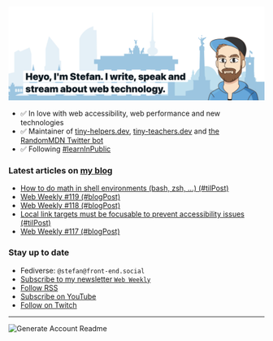 <img alt="Heyo, I'm Stefan. I write and speak about web technology." src="https://raw.githubusercontent.com/stefanjudis/stefanjudis/main/screenshot.png">

- ✅ In love with web accessibility, web performance and new technologies
- ✅ Maintainer of [tiny-helpers.dev](https://tiny-helpers.dev), [tiny-teachers.dev](https://tiny-teachers.dev/) and [the RandomMDN Twitter bot](https://twitter.com/randomMDN)
- ✅ Following [#learnInPublic](https://www.stefanjudis.com/today-i-learned/)
### Latest articles on [my blog](https://www.stefanjudis.com)

<!-- BLOG-POST-LIST:START -->
- [How to do math in shell environments &lpar;bash, zsh, ...&rpar; &lpar;#tilPost&rpar;](https://www.stefanjudis.com/today-i-learned/math-in-shell-environments/)
- [Web Weekly #119 &lpar;#blogPost&rpar;](https://www.stefanjudis.com/blog/web-weekly-119/)
- [Web Weekly #118 &lpar;#blogPost&rpar;](https://www.stefanjudis.com/blog/web-weekly-118/)
- [Local link targets must be focusable to prevent accessibility issues &lpar;#tilPost&rpar;](https://www.stefanjudis.com/today-i-learned/relative-html-links-focus-issues/)
- [Web Weekly #117 &lpar;#blogPost&rpar;](https://www.stefanjudis.com/blog/web-weekly-117/)
<!-- BLOG-POST-LIST:END -->

### Stay up to date

- Fediverse: `@stefan@front-end.social`
- [Subscribe to my newsletter `Web Weekly`](https://webweekly.email/)
- [Follow RSS](https://www.stefanjudis.com/feeds/)
- [Subscribe on YouTube](https://youtube.com/c/stefanjudis)
- [Follow on Twitch](https://www.twitch.tv/stefanjudis)

---

![Generate Account Readme](https://github.com/stefanjudis/stefanjudis/workflows/Generate%20Account%20Readme/badge.svg)
